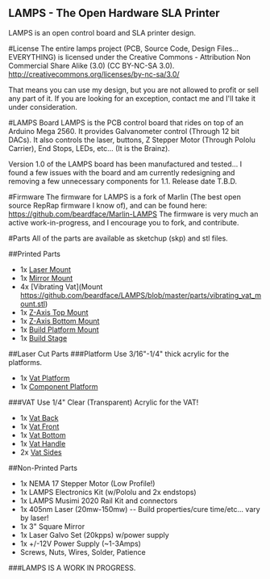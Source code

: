 LAMPS - The Open Hardware SLA Printer
-------------------------------------
LAMPS is an open control board and SLA printer design.  

#License
The entire lamps project (PCB, Source Code, Design Files... EVERYTHING) is licensed under the Creative Commons - Attribution Non Commercial Share Alike (3.0) (CC BY-NC-SA 3.0). http://creativecommons.org/licenses/by-nc-sa/3.0/

That means you can use my design, but you are not allowed to profit or sell any part of it.  If you are looking for an exception, contact me and I'll take it under consideration.

#LAMPS Board
LAMPS is the PCB control board that rides on top of an Arduino Mega 2560.  It provides Galvanometer control (Through 12 bit DACs).  It also controls the laser, buttons, Z Stepper Motor (Through Pololu Carrier), End Stops, LEDs, etc...  (It is the Brainz).

Version 1.0 of the LAMPS board has been manufactured and tested... I found a few issues with the board and am currently redesigning and removing a few unnecessary components for 1.1. Release date T.B.D.

#Firmware
The firmware for LAMPS is a fork of Marlin (The best open source RepRap firmware I know of), and can be found here: https://github.com/beardface/Marlin-LAMPS
The firmware is very much an active work-in-progress, and I encourage you to fork, and contribute.

#Parts
All of the parts are available as sketchup (skp) and stl files.

##Printed Parts
* 1x [Laser Mount](https://github.com/beardface/LAMPS/blob/master/parts/lasermount.stl)
* 1x [Mirror Mount](https://github.com/beardface/LAMPS/blob/master/parts/mirrormount.stl)
* 4x [Vibrating Vat](Mount https://github.com/beardface/LAMPS/blob/master/parts/vibrating_vat_mount.stl)
* 1x [Z-Axis Top Mount](https://github.com/beardface/LAMPS/blob/master/parts/z_top_mount.stl)
* 1x [Z-Axis Bottom Mount](https://github.com/beardface/LAMPS/blob/master/parts/z_bottom_mount.stl)
* 1x [Build Platform Mount](https://github.com/beardface/LAMPS/blob/master/parts/platform_mount.stl)
* 1x [Build Stage](https://github.com/beardface/LAMPS/blob/master/parts/build_platform_connector.stl)

##Laser Cut Parts
###Platform
Use 3/16"-1/4" thick acrylic for the platforms.
* 1x [Vat Platform](https://github.com/beardface/LAMPS/blob/master/parts/top_platform.svg)
* 1x [Component Platform](https://github.com/beardface/LAMPS/blob/master/parts/bottom_platform.svg)

###VAT
Use 1/4" Clear (Transparent) Acrylic for the VAT!
* 1x [Vat Back](https://github.com/beardface/LAMPS/blob/master/parts/vat_design/vat_back.svg)
* 1x [Vat Front](https://github.com/beardface/LAMPS/blob/master/parts/vat_design/vat_front.svg)
* 1x [Vat Bottom](https://github.com/beardface/LAMPS/blob/master/parts/vat_design/vat_bottom.svg)
* 1x [Vat Handle](https://github.com/beardface/LAMPS/blob/master/parts/vat_design/vat_handle.svg)
* 2x [Vat Sides](https://github.com/beardface/LAMPS/blob/master/parts/vat_design/vat_side.svg)

##Non-Printed Parts
* 1x NEMA 17 Stepper Motor (Low Profile!)
* 1x LAMPS Electronics Kit (w/Pololu and 2x endstops)
* 1x LAMPS Musimi 2020 Rail Kit and connectors
* 1x 405nm Laser (20mw-150mw) -- Build properties/cure time/etc... vary by laser!
* 1x 3" Square Mirror
* 1x Laser Galvo Set (20kpps) w/power supply
* 1x +/-12V Power Supply (~1-3Amps)
* Screws, Nuts, Wires, Solder, Patience

###LAMPS IS A WORK IN PROGRESS.
